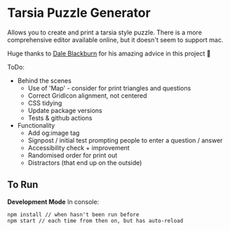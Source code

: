 # Tarsia Puzzle Generator

Allows you to create and print a tarsia style puzzle.
There is a more comprehensive editor available online, but it doesn't seem to support mac.

Huge thanks to [Dale Blackburn](https://github.com/dakebl) for his amazing advice in this project 💛

ToDo:
- Behind the scenes
    - Use of 'Map' - consider for print triangles and questions
    - Correct GridIcon alignment, not centered
    - CSS tidying
    - Update package versions
    - Tests & github actions
- Functionality
    - Add og:image tag
    - Signpost / initial test prompting people to enter a question / answer
    - Accessibility check + improvement
    - Randomised order for print out
    - Distractors (that end up on the outside)

## To Run

**Development Mode**
In console:
```
npm install // when hasn't been run before
npm start // each time from then on, but has auto-reload
```